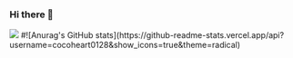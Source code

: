 ### Hi there 👋

<img src="https://capsule-render.vercel.app/api?type=Waving&color=EF2D5E&height=150&section=footer&text=kexin's%20space&fontSize=60&fontColor=d6ace6" />
#![Anurag's GitHub stats](https://github-readme-stats.vercel.app/api?username=cocoheart0128&show_icons=true&theme=radical)
<!--
**cocoheart0128/cocoheart0128** is a ✨ _special_ ✨ repository because its `README.md` (this file) appears on your GitHub profile.
#![header](https://capsule-render.vercel.app/api?height=400&text=Hello%20World!&desc=Hello%20capsule%20render)
Here are some ideas to get you started:

- 🔭 I’m currently working on ...
- 🌱 I’m currently learning ...
- 👯 I’m looking to collaborate on ...
- 🤔 I’m looking for help with ...
- 💬 Ask me about ...
- 📫 How to reach me: ...
- 😄 Pronouns: ...
- ⚡ Fun fact: ...
-->
